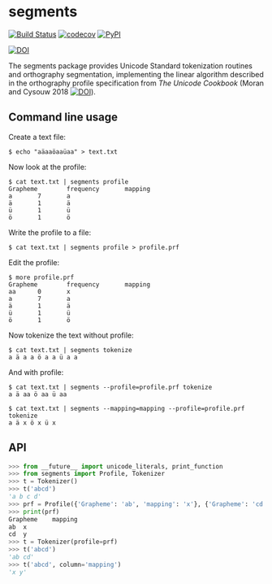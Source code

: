 segments
========

[![Build Status](https://github.com/cldf/segments/workflows/tests/badge.svg)](https://github.com/cldf/segments/actions?query=workflow%3Atests)
[![codecov](https://codecov.io/gh/cldf/segments/branch/master/graph/badge.svg)](https://codecov.io/gh/cldf/segments)
[![PyPI](https://img.shields.io/pypi/v/segments.svg)](https://pypi.org/project/segments)


[![DOI](https://zenodo.org/badge/DOI/10.5281/zenodo.1051157.svg)](https://doi.org/10.5281/zenodo.1051157)

The segments package provides Unicode Standard tokenization routines and orthography segmentation,
implementing the linear algorithm described in the orthography profile specification from 
*The Unicode Cookbook* (Moran and Cysouw 2018 [![DOI](https://zenodo.org/badge/DOI/10.5281/zenodo.1296780.svg)](https://doi.org/10.5281/zenodo.1296780)).


Command line usage
------------------

Create a text file:
```
$ echo "aäaaöaaüaa" > text.txt
```

Now look at the profile:
```
$ cat text.txt | segments profile
Grapheme        frequency       mapping
a       7       a
ä       1       ä
ü       1       ü
ö       1       ö
```

Write the profile to a file:
```
$ cat text.txt | segments profile > profile.prf
```

Edit the profile:

```
$ more profile.prf
Grapheme        frequency       mapping
aa      0       x
a       7       a
ä       1       ä
ü       1       ü
ö       1       ö
```

Now tokenize the text without profile:
```
$ cat text.txt | segments tokenize
a ä a a ö a a ü a a
```

And with profile:
```
$ cat text.txt | segments --profile=profile.prf tokenize
a ä aa ö aa ü aa

$ cat text.txt | segments --mapping=mapping --profile=profile.prf tokenize
a ä x ö x ü x
```


API
---

```python
>>> from __future__ import unicode_literals, print_function
>>> from segments import Profile, Tokenizer
>>> t = Tokenizer()
>>> t('abcd')
'a b c d'
>>> prf = Profile({'Grapheme': 'ab', 'mapping': 'x'}, {'Grapheme': 'cd', 'mapping': 'y'})
>>> print(prf)
Grapheme	mapping
ab	x
cd	y
>>> t = Tokenizer(profile=prf)
>>> t('abcd')
'ab cd'
>>> t('abcd', column='mapping')
'x y'
```
